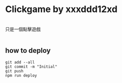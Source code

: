 # Clickgame by xxxddd12xd
<br/>
只是一個點擊遊戲
<br/>

<br/>


## how to deploy
```
git add --all
git commit -m "Initial"
git push
npm run deploy
```
